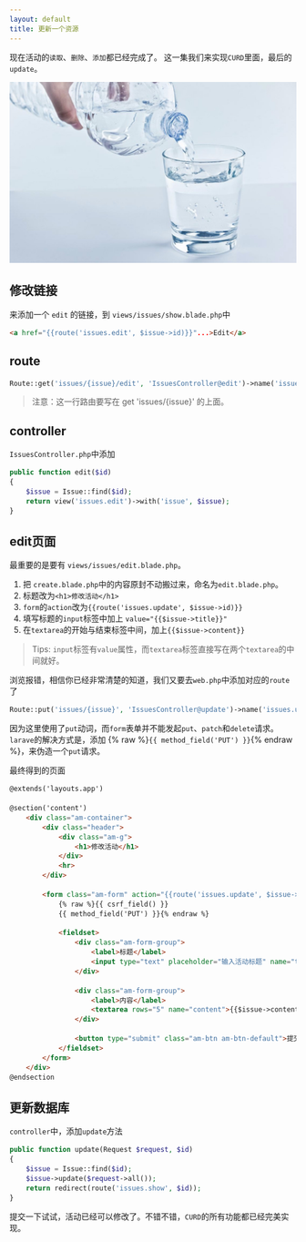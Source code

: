 ```yaml
---
layout: default
title: 更新一个资源
---
```


现在活动的`读取`、`删除`、`添加`都已经完成了。
这一集我们来实现`CURD`里面，最后的`update`。

![](media/15099747133489.jpg)

## 修改链接
来添加一个 `edit` 的链接，到 `views/issues/show.blade.php`中

```html
<a href="{{route('issues.edit', $issue->id)}}"...>Edit</a>
```

## route

```php
Route::get('issues/{issue}/edit', 'IssuesController@edit')->name('issues.edit');
```

> 注意：这一行路由要写在 get 'issues/{issue}' 的上面。


## controller

`IssuesController.php`中添加

```php
public function edit($id)
{
    $issue = Issue::find($id);
    return view('issues.edit')->with('issue', $issue);
}
```

## edit页面

最重要的是要有 `views/issues/edit.blade.php`。

1. 把 `create.blade.php`中的内容原封不动搬过来，命名为`edit.blade.php`。
2. 标题改为`<h1>修改活动</h1>`
3. `form`的`action`改为`{{route('issues.update', $issue->id)}}`
4. 填写标题的`input`标签中加上 `value="{{$issue->title}}"`
5. 在`textarea`的开始与结束标签中间，加上`{{$issue->content}}`

> Tips: `input`标签有`value`属性，而`textarea`标签直接写在两个`textarea`的中间就好。

浏览报错，相信你已经非常清楚的知道，我们又要去`web.php`中添加对应的`route`了

```php
Route::put('issues/{issue}', 'IssuesController@update')->name('issues.update');
```

因为这里使用了`put`动词，而`form`表单并不能发起`put`、`patch`和`delete`请求。
`larave`的解决方式是，添加 {% raw %}`{{ method_field('PUT') }}`{% endraw %}，来伪造一个`put`请求。

最终得到的页面

```html
@extends('layouts.app')

@section('content')
    <div class="am-container">
        <div class="header">
            <div class="am-g">
                <h1>修改活动</h1>
            </div>
            <hr>
        </div>

        <form class="am-form" action="{{route('issues.update', $issue->id)}}" method="post">
            {% raw %}{{ csrf_field() }}
            {{ method_field('PUT') }}{% endraw %}
            
            <fieldset>
                <div class="am-form-group">
                    <label>标题</label>
                    <input type="text" placeholder="输入活动标题" name="title" value="{{$issue->title}}">
                </div>

                <div class="am-form-group">
                    <label>内容</label>
                    <textarea rows="5" name="content">{{$issue->content}}</textarea>
                </div>

                <button type="submit" class="am-btn am-btn-default">提交</button>
            </fieldset>
        </form>
    </div>
@endsection
```

## 更新数据库

`controller`中，添加`update`方法

```php
public function update(Request $request, $id)
{
    $issue = Issue::find($id);
    $issue->update($request->all());
    return redirect(route('issues.show', $id));
}
```

提交一下试试，活动已经可以修改了。不错不错，`CURD`的所有功能都已经完美实现。
